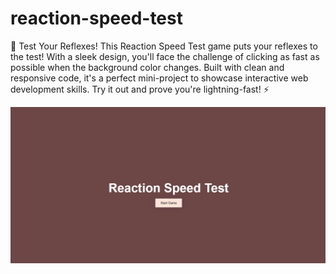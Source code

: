 ﻿# reaction-speed-test

🚀 Test Your Reflexes!
This Reaction Speed Test game puts your reflexes to the test! With a sleek design, you'll face the challenge of clicking as fast as possible when the background color changes. Built with clean and responsive code, it's a perfect mini-project to showcase interactive web development skills. Try it out and prove you're lightning-fast! ⚡

![img alt](https://github.com/itscloudys/reaction-speed-test/blob/main/Screenshot%202025-01-09%20203959.png?raw=true)
